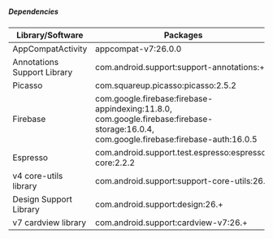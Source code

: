 ##### Dependencies

| Library/Software | Packages |
| --- | --- |
| AppCompatActivity | appcompat-v7:26.0.0 |
| Annotations Support Library | com.android.support:support-annotations:+ |
| Picasso | com.squareup.picasso:picasso:2.5.2 |
| Firebase | com.google.firebase:firebase-appindexing:11.8.0, com.google.firebase:firebase-storage:16.0.4, com.google.firebase:firebase-auth:16.0.5 |
| Espresso | com.android.support.test.espresso:espresso-core:2.2.2 |
| v4 core-utils library | com.android.support:support-core-utils:26.+ |
| Design Support Library | com.android.support:design:26.+ |
| v7 cardview library | com.android.support:cardview-v7:26.+ |
